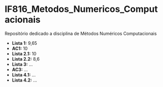 # IF816_Metodos_Numericos_Computacionais
Repositório dedicado a disciplina de Métodos Numéricos Computacionais

- **Lista 1:** 9,65
- **AC1:** 10
- **Lista 2.1:** 10
- **Lista 2.2:** 8,6
- **Lista 3:** ...
- **AC3:** ...
- **Lista 4.1:** ...
- **Lista 4.2:** ...
